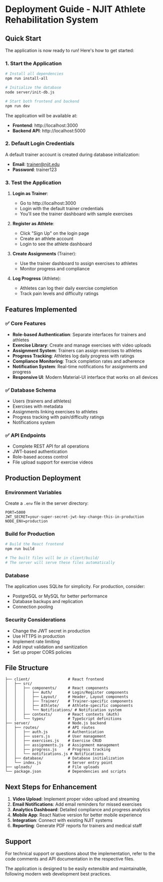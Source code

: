 # Deployment Guide - NJIT Athlete Rehabilitation System

## Quick Start

The application is now ready to run! Here's how to get started:

### 1. Start the Application

```bash
# Install all dependencies
npm run install-all

# Initialize the database
node server/init-db.js

# Start both frontend and backend
npm run dev
```

The application will be available at:
- **Frontend**: http://localhost:3000
- **Backend API**: http://localhost:5000

### 2. Default Login Credentials

A default trainer account is created during database initialization:
- **Email**: trainer@njit.edu
- **Password**: trainer123

### 3. Test the Application

1. **Login as Trainer**:
   - Go to http://localhost:3000
   - Login with the default trainer credentials
   - You'll see the trainer dashboard with sample exercises

2. **Register as Athlete**:
   - Click "Sign Up" on the login page
   - Create an athlete account
   - Login to see the athlete dashboard

3. **Create Assignments** (Trainer):
   - Use the trainer dashboard to assign exercises to athletes
   - Monitor progress and compliance

4. **Log Progress** (Athlete):
   - Athletes can log their daily exercise completion
   - Track pain levels and difficulty ratings

## Features Implemented

### ✅ Core Features
- **Role-based Authentication**: Separate interfaces for trainers and athletes
- **Exercise Library**: Create and manage exercises with video uploads
- **Assignment System**: Trainers can assign exercises to athletes
- **Progress Tracking**: Athletes log daily progress with ratings
- **Compliance Monitoring**: Track completion rates and adherence
- **Notification System**: Real-time notifications for assignments and progress
- **Responsive UI**: Modern Material-UI interface that works on all devices

### ✅ Database Schema
- Users (trainers and athletes)
- Exercises with metadata
- Assignments linking exercises to athletes
- Progress tracking with pain/difficulty ratings
- Notifications system

### ✅ API Endpoints
- Complete REST API for all operations
- JWT-based authentication
- Role-based access control
- File upload support for exercise videos

## Production Deployment

### Environment Variables
Create a `.env` file in the server directory:
```
PORT=5000
JWT_SECRET=your-super-secret-jwt-key-change-this-in-production
NODE_ENV=production
```

### Build for Production
```bash
# Build the React frontend
npm run build

# The built files will be in client/build/
# The server will serve these files automatically
```

### Database
The application uses SQLite for simplicity. For production, consider:
- PostgreSQL or MySQL for better performance
- Database backups and replication
- Connection pooling

### Security Considerations
- Change the JWT secret in production
- Use HTTPS in production
- Implement rate limiting
- Add input validation and sanitization
- Set up proper CORS policies

## File Structure
```
├── client/                 # React frontend
│   ├── src/
│   │   ├── components/     # React components
│   │   │   ├── Auth/       # Login/Register components
│   │   │   ├── Layout/     # Header, Layout components
│   │   │   ├── Trainer/    # Trainer-specific components
│   │   │   ├── Athlete/    # Athlete-specific components
│   │   │   └── Notifications/ # Notification system
│   │   ├── contexts/       # React contexts (Auth)
│   │   └── types/          # TypeScript definitions
├── server/                 # Node.js backend
│   ├── routes/             # API routes
│   │   ├── auth.js         # Authentication
│   │   ├── users.js        # User management
│   │   ├── exercises.js    # Exercise CRUD
│   │   ├── assignments.js  # Assignment management
│   │   ├── progress.js     # Progress tracking
│   │   └── notifications.js # Notifications
│   ├── database/           # Database initialization
│   └── index.js            # Server entry point
├── uploads/                # File uploads
└── package.json            # Dependencies and scripts
```

## Next Steps for Enhancement

1. **Video Upload**: Implement proper video upload and streaming
2. **Email Notifications**: Add email reminders for missed exercises
3. **Analytics Dashboard**: Detailed compliance and progress analytics
4. **Mobile App**: React Native version for better mobile experience
5. **Integration**: Connect with existing NJIT systems
6. **Reporting**: Generate PDF reports for trainers and medical staff

## Support

For technical support or questions about the implementation, refer to the code comments and API documentation in the respective files.

The application is designed to be easily extensible and maintainable, following modern web development best practices.
